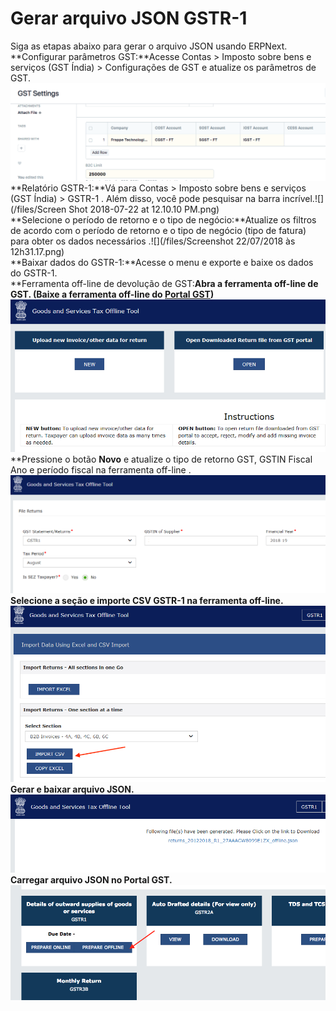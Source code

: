 # Gerar arquivo JSON GSTR-1



  
Siga as etapas abaixo para gerar o arquivo JSON usando ERPNext.  
**Configurar parâmetros GST:**Acesse Contas > Imposto sobre bens e serviços (GST Índia) > Configurações de GST e atualize os parâmetros de GST.![](/files/l1CthRB.png)  
**Relatório GSTR-1:**Vá para Contas > Imposto sobre bens e serviços (GST Índia) > GSTR-1 . Além disso, você pode pesquisar na barra incrível.![](/files/Screen Shot 2018-07-22 at 12.10.10 PM.png)  
**Selecione o período de retorno e o tipo de negócio:**Atualize os filtros de acordo com o período de retorno e o tipo de negócio (tipo de fatura) para obter os dados necessários .![](/files/Screenshot 22/07/2018 às 12h31.17.png)  
**Baixar dados do GSTR-1:**Acesse o menu e exporte e baixe os dados do GSTR-1.  
**Ferramenta off-line de devolução de GST:**Abra a ferramenta off-line de GST. (Baixe a ferramenta off-line do [Portal GST](https://www.gst.gov.in/download/returns))![](/files/1c3pG37.png)**﻿**Pressione o botão **Novo** e atualize o tipo de retorno GST, GSTIN Fiscal Ano e período fiscal na ferramenta off-line .![](/files/SwIbsdI.png)  
 **Selecione a seção e importe CSV GSTR-1 na ferramenta off-line.**![](/files/M2G3Scu.png)  
**Gerar e baixar arquivo JSON.**![](/files/rzGSbRJ.png)  
 **Carregar arquivo JSON no Portal GST.**![](/files/BkOkjRq.png)



